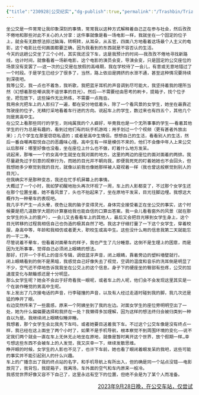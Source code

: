 ```yaml
---
{"title":"230928|公交纪实","dg-publish":true,"permalink":"/Trashbin/Trials/Essay20230928/","dgPassFrontmatter":true,"created":"","updated":""}
---
```


	坐公交是一件常常让我印象深刻的事情，常常我以这种方式解释着自己正在参与社会，然后孜孜不倦地和那些对此不关心的人分享：这件事就像是看一场电影一样，我就坐在一个固定的位子上，就会有无数想法掠过脑海，转啊转，从耳朵，从五官，四面八方地看着这场最个人主义的电影，这个电影比任何画面都要正确，因为我看到的东西就是不容否认的生活。  
	今天的这趟公交坐了三个小时，其实我还没下车，这是我预计的时间——我孜孜不倦地寻找新路线，估计时间，就像看着一场新电影，这个电影的演员会变，导演会变，只是固定的公交座位的场景没有变罢了——这一次的公交是在放假的高峰期，我在学校待了一会儿，有意或无意地错过了一个时段。于是学生已经少了很多了，当然，路上依旧是拥挤的水泄不通，甚至这种情况要持续到深夜吧。  
	我等公交，我一点也不着急，我听歌，我把蓝牙耳机的声音调到尽可能大，我坚持着我的理所当然（幻想着那些嘲讽我不谙世事的目光）。然后——不需要经由思考的刷卡，提箱子，找个位子坐，把包放下，这些操作无比熟练，不需要一点拖沓。  
	我用余光把车上的人影扫了一遍，都在安分地低着头，除了一个看风景的女学生，她坐在最靠近驾驶座的位子，无精打采地看着车行进的方向。说起车上的学生，数过来也有四五个，其他几个则是男高中生。  
	在公交上看那些同行的学生，则纯属我的个人癖好，毕竟我也是一个无所事事的学生——看着其他学生的行为总是有趣的，看到过他们有的玩手机游戏；用手划过一个个视频（更有甚者外放出来）；几个学生在那里窃窃私语的；或者是高中生情侣。想想自己的生活，看看别人的生活，然后一番自嘲再取悦自己的恶趣味心理。高中生有一样是模仿不来的，他们不会像中年人上来公交以后那样：哪里好像也没看，坐在座位上什么也不做，盯着什么地方发呆。  
	说起来，那唯一一个的女高中生就坐在我对面的地方。这里的两边的座位的面对面着的两排。我尽量避免过于刻意的观察行为，而她的目光并不朝向我，即便我死死的盯着她她也不会回头，但我想她多少察觉到我的目光，就像以前我也像她那样被人窥视着一样（我也曾这般察觉到别人的目光）。  
	但我确实不是那种变态，我还在忙手机屏幕上的事情。  
	大概过了一个小时，我如梦初醒地抬头再次环视了一周，车上的人影都变了，不过那个女学生还在那个位置坐着，她不看风景了，头也不抬起来了，坐在原地干发呆，目光往脚边埋。我想这大概作为一种晕车的表现吧。  
	我几乎不产生一点头晕，夜色让我的脑子变得灵光，身体完全接受着正在坐公交的事实，这个时候要是把几道数学大题的计算塞给我也能自信的口算出答案。我一会儿看看窗外的风景（就在那女学生的头上的窗户），一会儿又去看看车上的其他人，最后又会把目光移到女学生身上，这个目光转移的过程我相信自己也伪造的极其自然了吧。我这才仔细打量了一下这个女学生，穿着校服，身高中等，年龄和我相仿或者更大，职校生或高中生。这些没什么用的信息我第二天就能忘的一干二净。  
	尽管说着不晕车，但看着对面晕车的样子，我也产生了几分睡意。这倒不是生理上的困意，而是因为无所事事，觉得自己必须闭上眼睛的想法。  
	那好，打开一个手机上的音乐专辑，调低蓝牙声音，闭上眼睛，靠着旁边的塑料墙壁就行。  
	闭上眼睛看到的倒不是黑暗，我感觉自己好像失去了视觉，空调的温度和音乐的洗耳倒是明显了不少，空气还不停地告诉我我坐在公交上的这个信息。身子下的硬座坐的臀部有些疼，公交的加速度变化与颠簸感还是十分明显。  
	那么女学生呢？她会不会出于好奇看我一眼呢，或者车上的人呢，他们会不会发现这里其实是一个在装作睡觉的男高中生呢。  
	车上发出了几次接电话的声音，行李碰撞的声音，以及有人经过走道时碰到我的脚，我几次还是猛的睁开了眼。  
	右边突然传来了一些震感，原来一个阿姨坐到了我的左边。对面女学生的座位旁明明空出了一处，她为什么偏偏要选择和我挤在一处？我懒得多加理解，因为这样的想法终归会被归类到一种自以为是。我继续闭上眼睛似睡非睡。  
	我想着，那个女学生会比我先下车吗，或者她要目送着我下车。不过这个公交车像是没有终点一样，我已经在这上面坐了两个小时了，如果不是手机导航，根本察觉不到周围环境的变化——说不定我们两个就会一直在车上无休无止地坐在原地，就像是暂时离开这个世界，放个假期一样…幸亏想这些东西不会被车上的人发觉，我又庆幸一下，继续发散思维。  
	睁开眼的时候，女学生的人影也不见了，也许下车前，她也看了眼闭着眼发呆的我吧，这些可能的事实并不能引起别人的什么兴趣。  
	车上的广播念出了我的终点站的名字，和手机导航上有所出入，但的确是同一个站点没错——电影放完了，我背包，我提箱子，我离场，车外面的空气和车内原来一般冷。  
	我感觉世界好像又容不下自己了，这里永远有空下的位置，但绝不会是为了某个人而准备。

<p align="right"><u>2023年9月28日晚，在公交车站，仅尝试</u></p>